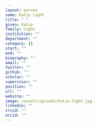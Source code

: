 ```yaml
---
layout: person
name: Katie Light
title: " "
given: Katie
family: Light
institution: ""
department: ""
category: []
start: ""
end: ""
biography: ""
email: ""
twitter: ""
github: ""
scholar: ""
supervisor: ""
position: ""
url: ""
website: ""
image: /assets/uploads/katie-light.jpg
linkedin: ""
crsid: ""
orcid: ""
---
```

